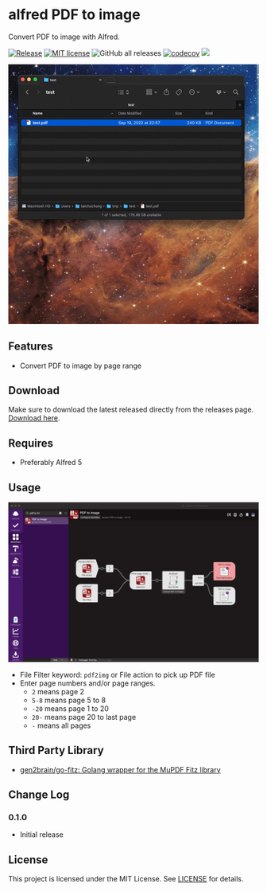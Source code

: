 # alfred PDF to image

Convert PDF to image with Alfred.

[![Release](https://github.com/cage1016/alfred-pdf2image/actions/workflows/release.yml/badge.svg)](https://github.com/cage1016/alfred-pdf2image/actions/workflows/release.yml)
[![MIT license](https://img.shields.io/badge/License-MIT-blue.svg)](https://lbesson.mit-license.org/)
![GitHub all releases](https://img.shields.io/github/downloads/cage1016/alfred-pdf2image/total)
[![codecov](https://codecov.io/gh/cage1016/alfred-pdf2image/branch/master/graph/badge.svg)](https://codecov.io/gh/cage1016/alfred-pdf2image)
![](https://img.shields.io/badge/Alfred-5-blueviolet)

![](screenshots/demo.gif)

## Features

- Convert PDF to image by page range

## Download
Make sure to download the latest released directly from the releases page. [Download here](https://github.com/cage1016/alfred-pdf2image/releases).

## Requires
- Preferably Alfred 5

## Usage

![](screenshots/usage.jpg)

- File Filter keyword: `pdf2img` or File action to pick up PDF file
- Enter page numbers and/or page ranges.
  - `2` means page 2
  - `5-8` means page 5 to 8
  - `-20` means page 1 to 20
  - `20-` means page 20 to last page
  - `-` means all pages

## Third Party Library

- [gen2brain/go-fitz: Golang wrapper for the MuPDF Fitz library](https://github.com/gen2brain/go-fitz)

## Change Log

### 0.1.0
- Initial release

## License
This project is licensed under the MIT License. See [LICENSE](LICENSE) for details.